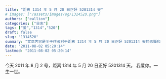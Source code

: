 ```yaml
---
title: "距离 1314 年 5 月 20 日正好 5201314 天"
# images: ["/assets/images/og/1314520.png"]
authors: ["eallion"]
categories: ["日志"]
tags: ["爱","1314","520"]
draft: false
slug: "1314520"
summary: "文章内容是关于作者对于距离 1314 年 5 月 20 日正好 5201314 天的感慨和表达爱意。"
date: "2011-08-02 05:20:14"
lastmod: "2011-08-02 05:20:14"
---
```


今天 2011 年 8 月 2 号，距离 1314 年 5 月 20 日正好 5201314 天。
我爱你。一生一世。
